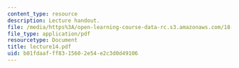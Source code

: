 ```yaml
---
content_type: resource
description: Lecture handout.
file: /media/https%3A/open-learning-course-data-rc.s3.amazonaws.com/18-330-introduction-to-numerical-analysis-spring-2004/b01fdaafff8315602e54e2c3d0d49106_lecture14.pdf
file_type: application/pdf
resourcetype: Document
title: lecture14.pdf
uid: b01fdaaf-ff83-1560-2e54-e2c3d0d49106
---
```

